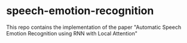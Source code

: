 # speech-emotion-recognition
This repo contains the implementation of the paper "Automatic Speech Emotion Recognition using RNN with Local Attention"
